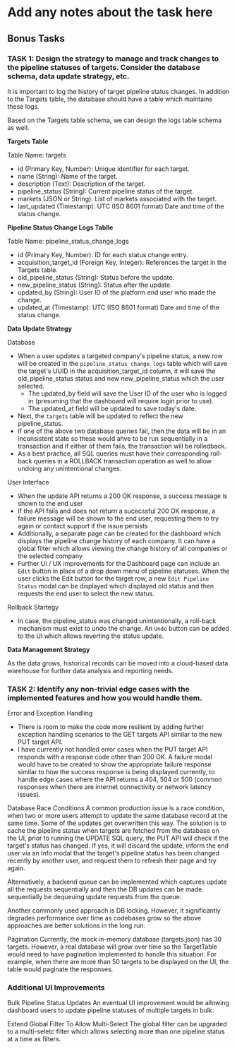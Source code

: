 # Add any notes about the task here

## Bonus Tasks

### TASK 1: Design the strategy to manage and track changes to the pipeline statuses of targets. Consider the database schema, data update strategy, etc.

It is important to log the history of target pipeline status changes. In addition to the Targets table, the database should have a table which maintains these logs.

Based on the Targets table schema, we can design the logs table schema as well.

**Targets Table**

Table Name: targets

- id (Primary Key, Number): Unique identifier for each target.
- name (String): Name of the target.
- description (Text): Description of the target.
- pipeline_status (String): Current pipeline status of the target.
- markets (JSON or String): List of markets associated with the target.
- last_updated (Timestamp): UTC (ISO 8601 format) Date and time of the status change.

**Pipeline Status Change Logs Tablle**

Table Name: pipeline_status_change_logs

- id (Primary Key, Number): ID for each status change entry.
- acquisition_target_id (Foreign Key, Integer): References the target in the Targets table.
- old_pipeline_status (String): Status before the update.
- new_pipeline_status (String): Status after the update.
- updated_by (String): User ID of the platform end user who made the change.
- updated_at (Timestamp): UTC (ISO 8601 format) Date and time of the status change.

**Data Update Strategy**

Database
- When a user updates a targeted company's pipeline status, a new row will be created in the `pipeline_status_change_logs` table which will save the target's UUID in the acquisition_target_id column, it will save the old_pipeline_status status and new new_pipeline_status which the user selected. 
  - The updated_by field will save the User ID of the user who is logged in (presuming that the dashboard will require login prior to use).
  - The updated_at field will be updated to save today's date.
- Next, the `targets` table will be updated to reflect the new pipeline_status.
- If one of the above two database queries fail, then the data will be in an inconsistent state so these would ahve to be run sequentially in a transaction and if either of them fails, the transaction will be rolledback.
- As a best practice, all SQL queries must have their corresponding roll-back queries in a ROLLBACK transaction operation as well to allow undoing any unintentional changes.

User Interface
- When the update API returns a 200 OK response, a success message is shown to the end user
- If the API fails and does not return a sucecssful 200 OK response, a failure message will be shown to the end user, requesting them to try again or contact support if the issue persists
- Additionally, a separate page can be created for the dashboard which displays the pipeline change history of each company. It can have a global filter which allows viewing the change history of all companies or the selected company
- Further UI / UX improvements for the Dashboard page can include an `Edit` button in place of a drop down menu of pipeline statuses. When the user clicks the Edit button for the target row, a new `Edit Pipeline Status` modal can be displayed which displayed old status and then requests the end user to select the new status.

Rollback Startegy
- In case, the pipeline_status was changed unintentionally, a roll-back mechanism must exist to undo the change. An `Undo` button can be added to the UI which allows reverting the status update.

**Data Management Strategy**

As the data grows, historical records can be moved into a cloud-based data warehouse for further data analysis and reporting needs.

### TASK 2: Identify any non-trivial edge cases with the implemented features and how you would handle them.

Error and Exception Handling
- There is room to make the code more resilient by adding further exception handling scenarios to the GET targets API similar to the new PUT target API.
- I have currently not handled error cases when the PUT target API responds with a response code other than 200 OK. A failure modal would have to be created to show the appropriate failure response similar to how the success response is being displayed currently, to handle edge cases where the API returns a 404, 504 or 500 (common responses when there are internet connectivity or network latency issues).

Database Race Conditions
A common production issue is a race condition, when two or more users attempt to update the same database record at the same time. Some of the updates get overwritten this way. The solution is to cache the pipeline status when targets are fetched from the database on the UI, prior to running the UPDATE SQL query, the PUT API will check if the target's status has changed. If yes, it will discard the update, inform the end user via an Info modal that the target's pipeline status has been changed recently by another user, and request them to refresh their page and try again.

Alternatively, a backend queue can be implemented which captures update all the requests sequentially and then the DB updates can be made sequentially be dequeuing update requests from the queue.

Another commonly used approach is DB locking. However, it significantly degrades performance over time as codebases grow so the above approaches are better solutions in the long run.

Pagination
Currently, the mock in-memory database (targets.json) has 30 targets. However, a real database will grow over time so the TargetTable would need to have pagination implemented to handle this situation. For example, when there are more than 50 targets to be displayed on the UI, the table would paginate the responses.

### Additional UI Improvements

Bulk Pipeline Status Updates
An eventual UI improvement would be allowing dashboard users to update pipeline statuses of multiple targets in bulk.

Extend Global Filter To Allow Multi-Select
The global filter can be upgraded to a multi-seletc filter which allows selecting more than one pipeline status at a time as filters.
